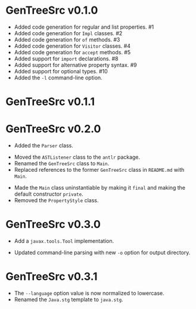 # GenTreeSrc v0.1.0

+ Added code generation for regular and list properties. #1
+ Added code generation for `Impl` classes. #2
+ Added code generation for `of` methods. #3
+ Added code generation for `Visitor` classes. #4
+ Added code generation for `accept` methods. #5
+ Added support for `import` declarations. #8
+ Added support for alternative property syntax. #9
+ Added support for optional types. #10
+ Added the `-l` command-line option.

# GenTreeSrc v0.1.1

# GenTreeSrc v0.2.0

+ Added the `Parser` class.
* Moved the `ASTListener` class to the `antlr` package.
* Renamed the `GenTreeSrc` class to `Main`.
* Replaced references to the former `GenTreeSrc` class in `README.md` with `Main`.
- Made the `Main` class uninstantiable by making it `final` and making the default constructor `private`.
- Removed the `PropertyStyle` class.

# GenTreeSrc v0.3.0

+ Add a `javax.tools.Tool` implementation.
* Updated command-line parsing with new `-o` option for output directory.

# GenTreeSrc v0.3.1

* The `--language` option value is now normalized to lowercase.
* Renamed the `Java.stg` template to `java.stg`.
